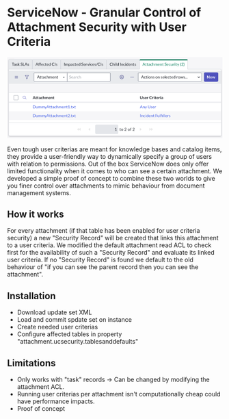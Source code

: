 # ServiceNow - Granular Control of Attachment Security with User Criteria

![Screenshot of Example Records](https://github.com/grafdigital/servicenow_attachment_ucsecurity/blob/master/screenshot.png?raw=true)

Even tough user criterias are meant for knowledge bases and catalog items, they provide a user-friendly way to dynamically specify a group of users with relation to permissions. Out of the box ServiceNow does only offer limited functionality when it comes to who can see a certain attachment. We developed a simple proof of concept to combine these two worlds to give you finer control over attachments to mimic behaviour from document management systems.

## How it works

For every attachment (if that table has been enabled for user criteria security) a new "Security Record" will be created that links this attachment to a user criteria. We modified the default attachment read ACL to check first for the availability of such a "Security Record" and evaluate its linked user criteria. If no "Security Record" is found we default to the old behaviour of "if you can see the parent record then you can see the attachment".

## Installation

- Download update set XML
- Load and commit spdate set on instance
- Create needed user criterias
- Configure affected tables in property "attachment.ucsecurity.tablesanddefaults"

## Limitations

- Only works with "task" records -> Can be changed by modifying the attachment ACL.
- Running user criterias per attachment isn't computationally cheap could have performance impacts.
- Proof of concept
